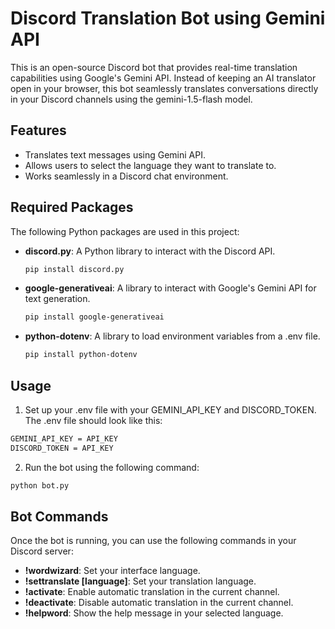 # Discord Translation Bot using Gemini API

This is an open-source Discord bot that provides real-time translation capabilities using Google's Gemini API. Instead of keeping an AI translator open in your browser, this bot seamlessly translates conversations directly in your Discord channels using the gemini-1.5-flash model.

## Features

- Translates text messages using Gemini API.
- Allows users to select the language they want to translate to.
- Works seamlessly in a Discord chat environment.

## Required Packages

The following Python packages are used in this project:

- **discord.py**: A Python library to interact with the Discord API.
  ```bash
  pip install discord.py
  ```

- **google-generativeai**: A library to interact with Google's Gemini API for text generation.
  ```bash
  pip install google-generativeai
  ```

- **python-dotenv**: A library to load environment variables from a .env file.
  ```bash
  pip install python-dotenv
  ```

## Usage

1. Set up your .env file with your GEMINI_API_KEY and DISCORD_TOKEN. The .env file should look like this:
  ```bash
  GEMINI_API_KEY = API_KEY
  DISCORD_TOKEN = API_KEY
  ```
2. Run the bot using the following command:
  ```bash
  python bot.py
  ```

## Bot Commands

Once the bot is running, you can use the following commands in your Discord server:

- **!wordwizard**: Set your interface language.
- **!settranslate [language]**: Set your translation language.
- **!activate**: Enable automatic translation in the current channel.
- **!deactivate**: Disable automatic translation in the current channel.
- **!helpword**: Show the help message in your selected language.

  




